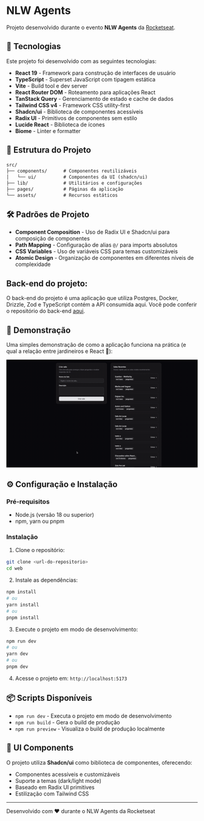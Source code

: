 # NLW Agents

Projeto desenvolvido durante o evento **NLW Agents** da [Rocketseat](https://rocketseat.com.br/).

## 🚀 Tecnologias

Este projeto foi desenvolvido com as seguintes tecnologias:

- **React 19** - Framework para construção de interfaces de usuário
- **TypeScript** - Superset JavaScript com tipagem estática
- **Vite** - Build tool e dev server
- **React Router DOM** - Roteamento para aplicações React
- **TanStack Query** - Gerenciamento de estado e cache de dados
- **Tailwind CSS v4** - Framework CSS utility-first
- **Shadcn/ui** - Biblioteca de componentes acessíveis
- **Radix UI** - Primitivos de componentes sem estilo
- **Lucide React** - Biblioteca de ícones
- **Biome** - Linter e formatter

## 📁 Estrutura do Projeto

```
src/
├── components/      # Componentes reutilizáveis
│   └── ui/          # Componentes da UI (shadcn/ui)
├── lib/             # Utilitários e configurações
├── pages/           # Páginas da aplicação
└── assets/          # Recursos estáticos
```

## 🛠️ Padrões de Projeto

- **Component Composition** - Uso de Radix UI e Shadcn/ui para composição de componentes
- **Path Mapping** - Configuração de alias `@/` para imports absolutos
- **CSS Variables** - Uso de variáveis CSS para temas customizáveis
- **Atomic Design** - Organização de componentes em diferentes níveis de complexidade

## Back-end do projeto:

O back-end do projeto é uma aplicação que utiliza Postgres, Docker, Drizzle, Zod e TypeScript contém a API consumida aqui. Você pode conferir o repositório do back-end [aqui](https://github.com/zlucasftw/nlw-agents-server).

## 🎥 Demonstração

Uma simples demonstração de como a aplicação funciona na prática (e qual a relação entre jardineiros e React 🤔):

![Demonstração simples do projeto](./docs/simple_demo.gif)

## ⚙️ Configuração e Instalação

### Pré-requisitos

- Node.js (versão 18 ou superior)
- npm, yarn ou pnpm

### Instalação

1. Clone o repositório:
```bash
git clone <url-do-repositorio>
cd web
```

2. Instale as dependências:
```bash
npm install
# ou
yarn install
# ou
pnpm install
```

3. Execute o projeto em modo de desenvolvimento:
```bash
npm run dev
# ou
yarn dev
# ou
pnpm dev
```

4. Acesse o projeto em: `http://localhost:5173`

## 📦 Scripts Disponíveis

- `npm run dev` - Executa o projeto em modo de desenvolvimento
- `npm run build` - Gera o build de produção
- `npm run preview` - Visualiza o build de produção localmente

## 🎨 UI Components

O projeto utiliza **Shadcn/ui** como biblioteca de componentes, oferecendo:

- Componentes acessíveis e customizáveis
- Suporte a temas (dark/light mode)
- Baseado em Radix UI primitives
- Estilização com Tailwind CSS

---

Desenvolvido com ❤️ durante o NLW Agents da Rocketseat
